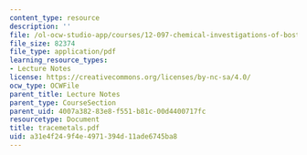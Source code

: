 ```yaml
---
content_type: resource
description: ''
file: /ol-ocw-studio-app/courses/12-097-chemical-investigations-of-boston-harbor-january-iap-2006/a31e4f249f4e4971394d11ade6745ba8_tracemetals.pdf
file_size: 82374
file_type: application/pdf
learning_resource_types:
- Lecture Notes
license: https://creativecommons.org/licenses/by-nc-sa/4.0/
ocw_type: OCWFile
parent_title: Lecture Notes
parent_type: CourseSection
parent_uid: 4007a382-83e8-f551-b81c-00d4400717fc
resourcetype: Document
title: tracemetals.pdf
uid: a31e4f24-9f4e-4971-394d-11ade6745ba8
---
```

